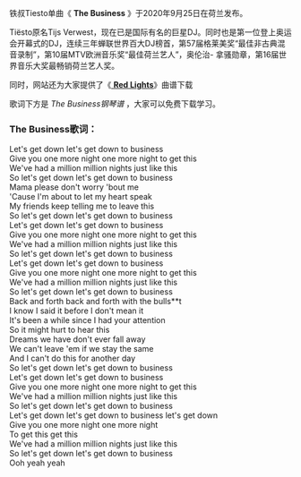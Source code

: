 

铁叔Tiesto单曲《 **The Business** 》于2020年9月25日在荷兰发布。

Tiësto原名Tijs
Verwest，现在已是国际有名的巨星DJ。同时也是第一位登上奥运会开幕式的DJ，连续三年蝉联世界百大DJ榜首，第57届格莱美奖“最佳非古典混音录制”，第10届MTV欧洲音乐奖“最佳荷兰艺人”，奥伦治-
拿骚勋章，第16届世界音乐大奖最畅销荷兰艺人奖。

同时，网站还为大家提供了《[ **Red Lights**](Music-3649-Red-Lights-Tiesto.html "Red
Lights")》曲谱下载

歌词下方是 _The Business钢琴谱_ ，大家可以免费下载学习。

### The Business歌词：

Let's get down let's get down to business  
Give you one more night one more night to get this  
We've had a million million nights just like this  
So let's get down let's get down to business  
Mama please don't worry 'bout me  
'Cause I'm about to let my heart speak  
My friends keep telling me to leave this  
So let's get down let's get down to business  
Let's get down let's get down to business  
Give you one more night one more night to get this  
We've had a million million nights just like this  
So let's get down let's get down to business  
Let's get down let's get down to business  
Give you one more night one more night to get this  
We've had a million million nights just like this  
So let's get down let's get down to business  
Back and forth back and forth with the bulls**t  
I know I said it before I don't mean it  
It's been a while since I had your attention  
So it might hurt to hear this  
Dreams we have don't ever fall away  
We can't leave 'em if we stay the same  
And I can't do this for another day  
So let's get down let's get down to business  
Let's get down let's get down to business  
Give you one more night one more night to get this  
We've had a million million nights just like this  
So let's get down let's get down to business  
Let's get down let's get down to business let's get down  
Give you one more night one more night  
To get this get this  
We've had a million million nights just like this  
So let's get down let's get down to business  
Ooh yeah yeah

